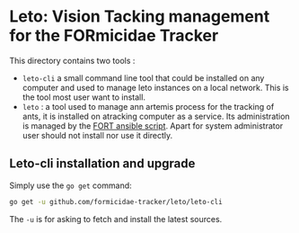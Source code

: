 # Leto: Vision Tacking management for the FORmicidae Tracker

This directory contains two tools :
 *  `leto-cli` a small command line tool that could be installed on
    any computer and used to manage leto instances on a local
    network. This is the tool most user want to install.
 * `leto` : a tool used to manage ann artemis process for the tracking
   of ants, it is installed on atracking computer as a service. Its
   administration is managed by the [FORT ansible
   script](https://github.com/formicidae-tracker/fort-configuration). Apart
   for system administrator user should not install nor use it
   directly.

## Leto-cli installation and upgrade

Simply use the `go get` command:

```bash
go get -u github.com/formicidae-tracker/leto/leto-cli
```

The `-u` is for asking to fetch and install the latest sources.

